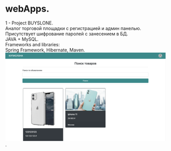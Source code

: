 # webApps.   
1 - Project BUYSLONE.  
Аналог торговой площадки с регистрацией и админ панелью.  
Присутствует шифрование паролей с занесением в БД.  
JAVA + MySQL.  
Frameworks and libraries:  
Spring Framework, Hibernate, Maven.  
![alt text](ProjectBUYSLONE/6.png).  

